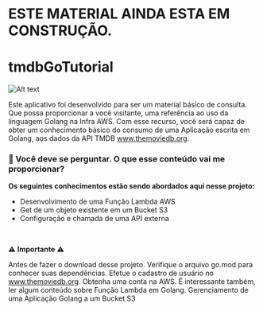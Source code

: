 # ESTE MATERIAL AINDA ESTA EM CONSTRUÇÃO. 

# tmdbGoTutorial

![Alt text](img/tmdbGoTutorialResult.gif)

Este aplicativo foi desenvolvido para ser um material básico de consulta. Que possa proporcionar a você visitante, uma referência ao uso da linguagem Golang na Infra AWS. Com esse recurso, você será capaz de obter um conhecimento básico do consumo de uma Aplicação escrita em Golang, aos dados da API TMDB www.themoviedb.org.
</br>

### 👀 Você deve se perguntar. O que esse conteúdo vai me proporcionar?

**Os seguintes conhecimentos estão sendo abordados aqui nesse projeto:** 

* Desenvolvimento de uma Função Lambda AWS
* Get de um objeto existente em um Bucket S3
* Configuração e chamada de uma API externa

<br/>

⚠ **Importante** ⚠

Antes de fazer o download desse projeto. Verifique o arquivo go.mod para conhecer suas dependências. Efetue o cadastro de usuário no www.themoviedb.org. Obtenha uma conta na AWS. É interessante também, ler algum conteúdo sobre Função Lambda em Golang. Gerenciamento de uma Aplicação Golang a um Bucket S3 


